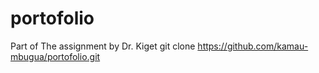 # portofolio
Part of The assignment by Dr. Kiget
git clone https://github.com/kamau-mbugua/portofolio.git
